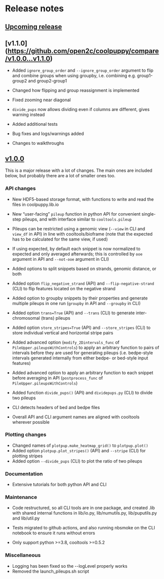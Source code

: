 # Release notes

## [Upcoming release](https://github.com/open2c/coolpuppy/compare/v1.1.0...HEAD)

## [v1.1.0] (https://github.com/open2c/coolpuppy/compare/v1.0.0...v1.1.0)

* Added `ignore_group_order` and `--ignore_group_order` argument to flip and combine groups when using groupby, i.e. combining e.g. group1-group2 and group2-group1

* Changed how flipping and group reassignment is implemented

* Fixed zooming near diagonal

* `divide_pups` now allows dividing even if columns are different, gives warning instead

* Added additional tests

* Bug fixes and logs/warnings added

* Changes to walkthroughs

## [v1.0.0](https://github.com/open2c/coolpuppy/compare/0.9.5...v1.0.0)

This is a major release with a lot of changes. The main ones are included below, but probably there are a lot of smaller ones too.

### API changes
* New HDF5-based storage format, with functions to write and read the files in coolpuppy.lib.io

* New “user-facing” `pileup` function in python API for convenient single-step pileups, and with interface similar to `cooltools.pileup`

* Pileups can be restricted using a genomic view (`--view` in CLI and `view_df` in API) in line with cooltools/bioframe (note that the expected has to be calculated for the same view, if used)

* If using expected, by default each snippet is now normalized to expected and only averaged afterwards; this is controlled by `ooe` argument in API and `--not-ooe` argument in CLI)

* Added options to split snippets based on strands, genomic distance, or both

* Added option `flip_negative_strand` (API) and `--flip-negative-strand` (CLI) to flip features located on the negative strand

* Added option to groupby snippets by their properties and generate multiple pileups in one run (`groupby` in API and `--groupby` in CLI)

* Added option `trans=True` (API) and `--trans` (CLI)  to generate inter-chromosomal (trans) pileups

* Added option `store_stripes=True` (API) and `--store_stripes` (CLI) to store individual vertical and horizontal stripe pairs

* Added advanced option (`modify_2Dintervals_func` of `PileUpper.pileupsWithControls`) to apply an arbitrary function to pairs of intervals before they are used for generating pileups (i.e. bedpe-style intervals generated internally from either bedpe- or bed-style input features)

* Added advanced option to apply an arbitrary function to each snippet before averaging in API (`postprocess_func` of `PileUpper.pileupsWithControls`)

* Added function `divide_pups()` (API) and `dividepups.py` (CLI) to divide two pileups 

* CLI detects headers of bed and bedpe files

* Overall API and CLI argument names are aligned with cooltools wherever possible

### Plotting changes
* Changed names of `plotpup.make_heatmap_grid()` to `plotpup.plot()`
* Added option `plotpup.plot_stripes()` (API) and `--stripe` (CLI) for plotting stripes
* Added option `--divide_pups` (CLI) to plot the ratio of two pileups

### Documentation
* Extensive tutorials for both python API and CLI

### Maintenance
* Code restructured, so all CLI tools are in one package, and created .lib with shared internal functions in lib/io.py, lib/numutils.py, lib/puputils.py and lib/util.py

* Tests migrated to github actions, and also running nbsmoke on the CLI notebook to ensure it runs without errors

* Only support python >=3.8, cooltools >=0.5.2

### Miscellaneous
* Logging has been fixed so the --logLevel properly works
* Removed the launch_pileups.sh script
